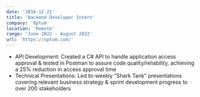 ```yaml
---
date: '2016-12-21'
title: 'Backend Developer Intern'
company: 'Optum'
location: 'Remote'
range: 'June 2022 - August 2022'
url: 'https://optum.com/'
---
```


- API Development: Created a C# API to handle application access approval & tested in Postman to assure code
quality/reliability, achieving a 25% reduction in access approval time
- Technical Presentations: Led bi-weekly “Shark Tank” presentations covering relevant business strategy & sprint
development progress to over 200 stakeholders
